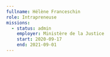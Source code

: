 ```yaml
---
fullname: Hélène Franceschin
role: Intrapreneuse
missions:
  - status: admin
    employer: Ministère de la Justice
    start: 2020-09-17
    end: 2021-09-01
---
```

